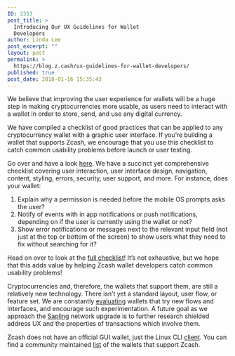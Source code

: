 ```yaml
---
ID: 2353
post_title: >
  Introducing Our UX Guidelines for Wallet
  Developers
author: Linda Lee
post_excerpt: ""
layout: post
permalink: >
  https://blog.z.cash/ux-guidelines-for-wallet-developers/
published: true
post_date: 2018-01-16 15:35:43
---
```

We believe that improving the user experience for wallets will be a huge step in making cryptocurrencies more usable, as users need to interact with a wallet in order to store, send, and use any digital currency.

We have compiled a checklist of good practices that can be applied to any cryptocurrency wallet with a graphic user interface. If you’re building a wallet that supports Zcash, we encourage that you use this checklist to catch common usability problems before launch or user testing.

Go over and have a look <a class="reference external" href="https://z.cash/support/ux-checklist.html">here</a>. We have a succinct yet comprehensive checklist covering user interaction, user interface design, navigation, content, styling, errors, security, user support, and more. For instance, does your wallet:
<ol class="arabic simple">
 	<li>Explain why a permission is needed before the mobile OS prompts asks the user?</li>
 	<li>Notify of events with in app notifications or push notifications, depending on if the user is currently using the wallet or not?</li>
 	<li>Show error notifications or messages next to the relevant input field (not just at the top or bottom of the screen) to show users what they need to fix without searching for it?</li>
</ol>
Head on over to look at the <a class="reference external" href="https://z.cash/support/ux-checklist.html">full checklist</a>! It’s not exhaustive, but we hope that this adds value by helping Zcash wallet developers catch common usability problems!

Cryptocurrencies and, therefore, the wallets that support them, are still a relatively new technology. There isn’t yet a standard layout, user flow, or feature set. We are constantly <a class="reference external" href="/ux-research">evaluating</a> wallets that try new flows and interfaces, and encourage such experimentation. A future goal as we approach the <a class="reference external" href="/tag/sapling">Sapling</a> network upgrade is to further research shielded address UX and the properties of transactions which involve them.

Zcash does not have an official GUI wallet, just the Linux CLI <a class="reference external" href="https://z.cash/download.html">client</a>. You can find a community maintained <a class="reference external" href="https://www.zcashcommunity.com/wallets/">list</a> of the wallets that support Zcash.